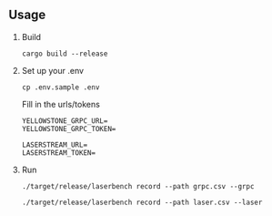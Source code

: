 ## Usage

1. Build

    ```shell
    cargo build --release
    ```

2. Set up your .env

    ```shell
    cp .env.sample .env
    ```

   Fill in the urls/tokens

    ```
    YELLOWSTONE_GRPC_URL=
    YELLOWSTONE_GRPC_TOKEN=
    
    LASERSTREAM_URL=
    LASERSTREAM_TOKEN=
    ```

3. Run

    ```shell
    ./target/release/laserbench record --path grpc.csv --grpc
    ```

    ```shell
    ./target/release/laserbench record --path laser.csv --laser
    ```

